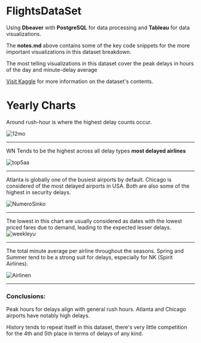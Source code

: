 # FlightsDataSet
Using **Dbeaver** with **PostgreSQL** for data processing and **Tableau** for data visualizations.

The **notes.md** above contains some of the key code snippets for the more important visualizations in this dataset breakdown.

The most telling visualizations in this dataset cover the peak delays in hours of the day and minute-delay average

[Visit Kaggle]([https://www.kaggle.com](https://www.kaggle.com/datasets/usdot/flight-delays)https://www.kaggle.com/datasets/usdot/flight-delays) for more information on the dataset's contents.


# Yearly Charts

Around rush-hour is where the highest delay counts occur.

![12mo](https://github.com/sysdeo/FlightsDataSet/assets/140428232/bae740a8-4229-4403-8a64-950f904e4376)

---

WN Tends to be the highest across all delay types **most delayed airlines**

![top5aa](https://github.com/sysdeo/FlightsDataSet/assets/140428232/5f5e1b3c-4367-45ca-b311-45cdc732f78c)

---


Atlanta is globally one of the busiest airports by default.
Chicago is considered of the most delayed airports in USA.
Both are also some of the highest in security delays.

![NumeroSinko](https://github.com/sysdeo/FlightsDataSet/assets/140428232/2ade6521-6fff-4fac-9578-16e73944a1f5)

---


The lowest in this chart are usually considered as dates with the lowest priced fares due to demand, leading to the expected lesser delays.
![weekleyu](https://github.com/sysdeo/FlightsDataSet/assets/140428232/56e4624a-7ae6-4da5-9721-47c510502015)

---

The total minute average per airline throughout the seasons.
Spring and Summer tend to be a strong suit for delays, especially for NK (Spirit Airlines).

![Airlinen](https://github.com/sysdeo/FlightsDataSet/assets/140428232/7f2e01b1-de51-4249-89ac-8d0585fd1c8f)

---

### Conclusions:

Peak hours for delays align with general rush hours.
Atlanta and Chicago airports have notably high delays.





History tends to repeat itself in this dataset, there's very little competition for the 4th and 5th place in terms of delays of any kind.
